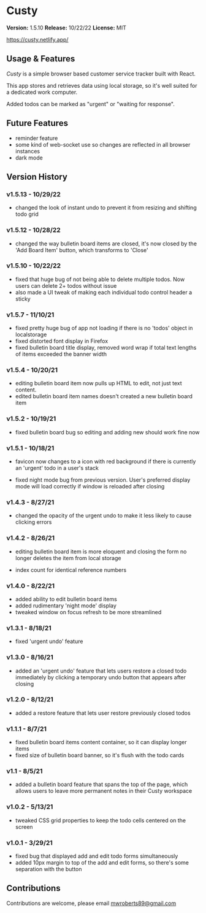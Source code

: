 # Custy

**Version:** 1.5.10
**Release:** 10/22/22
**License:** MIT

https://custy.netlify.app/

## Usage & Features

_Custy_ is a simple browser based customer service tracker built with React.

This app stores and retrieves data using local storage, so it's well suited for a dedicated work computer.

Added todos can be marked as "urgent" or "waiting for response".

## Future Features

- reminder feature
- some kind of web-socket use so changes are reflected in all browser instances
- dark mode

## Version History

### v1.5.13 - 10/29/22

- changed the look of instant undo to prevent it from resizing and shifting todo grid

### v1.5.12 - 10/28/22

- changed the way bulletin board items are closed, it's now closed by the 'Add Board Item' button, which transforms to 'Close'

### v1.5.10 - 10/22/22

- fixed that huge bug of not being able to delete multiple todos. Now users can delete 2+ todos without issue
- also made a UI tweak of making each individual todo control header a sticky

### v1.5.7 - 11/10/21

- fixed pretty huge bug of app not loading if there is no 'todos' object in localstorage
- fixed distorted font display in Firefox
- fixed bulletin board title display, removed word wrap if total text lengths of items exceeded the banner width

### v1.5.4 - 10/20/21

- editing bulletin board item now pulls up HTML to edit, not just text content.
- edited bulletin board item names doesn't created a new bulletin board item

### v1.5.2 - 10/19/21

- fixed bulletin board bug so editing and adding new should work fine now

### v1.5.1 - 10/18/21

- favicon now changes to a icon with red background if there is currently an 'urgent' todo in a user's stack

- fixed night mode bug from previous version. User's preferred display mode will load correctly if window is reloaded after closing

### v1.4.3 - 8/27/21

- changed the opacity of the urgent undo to make it less likely to cause clicking errors

### v1.4.2 - 8/26/21

- editing bulletin board item is more eloquent and closing the form no longer deletes the item from local storage

- index count for identical reference numbers

### v1.4.0 - 8/22/21

- added ability to edit bulletin board items
- added rudimentary 'night mode' display
- tweaked window on focus refresh to be more streamlined

### v1.3.1 - 8/18/21

- fixed 'urgent undo' feature

### v1.3.0 - 8/16/21

- added an 'urgent undo' feature that lets users restore a closed todo immediately by clicking a temporary undo button that appears after closing

### v1.2.0 - 8/12/21

- added a restore feature that lets user restore previously closed todos

### v1.1.1 - 8/7/21

- fixed bulletin board items content container, so it can display longer items
- fixed size of bulletin board banner, so it's flush with the todo cards

### v1.1 - 8/5/21

- added a bulletin board feature that spans the top of the page, which allows users to leave more permanent notes in their Custy workspace

### v1.0.2 - 5/13/21

- tweaked CSS grid properties to keep the todo cells centered on the screen

### v1.0.1 - 3/29/21

- fixed bug that displayed add and edit todo forms simultaneously
- added 10px margin to top of the add and edit forms, so there's some separation with the button

## Contributions

Contributions are welcome, please email mwroberts89@gmail.com

